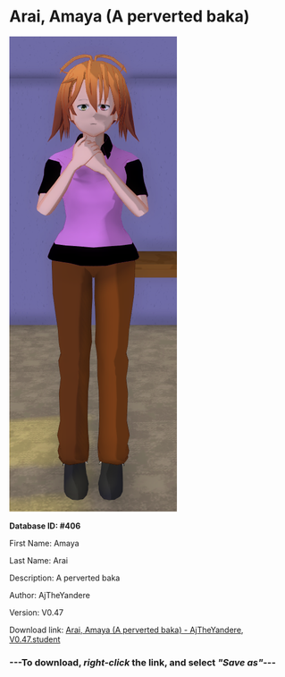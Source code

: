 # Arai, Amaya (A perverted baka)

<img src="https://raw.githubusercontent.com/Arbiter1223/Daigaku-Gurashi-Custom-Students/master/Students/Files/Arai%2C%20Amaya%20(A%20perverted%20baka).png" title="Arai, Amaya (A perverted baka) - AjTheYandere, V0.47">

**Database ID: #406**

First Name: Amaya

Last Name: Arai

Description: A perverted baka

Author: AjTheYandere

Version: V0.47

Download link: <a href="https://raw.githubusercontent.com/Arbiter1223/Daigaku-Gurashi-Custom-Students/master/Students/Files/Arai%2C%20Amaya%20(A%20perverted%20baka)%20-%20AjTheYandere%2C%20V0.47.student">Arai, Amaya (A perverted baka) - AjTheYandere, V0.47.student</a>

### ---**To download, _right-click_ the link, and select _"Save as"_**---
